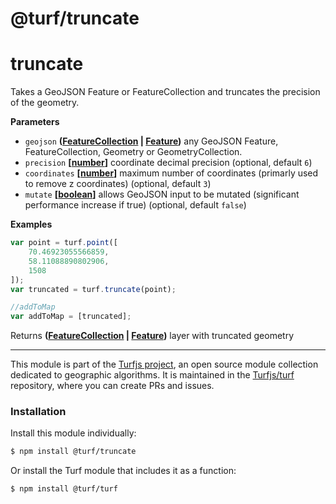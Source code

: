 # @turf/truncate

# truncate

Takes a GeoJSON Feature or FeatureCollection and truncates the precision of the geometry.

**Parameters**

-   `geojson` **([FeatureCollection](http://geojson.org/geojson-spec.html#feature-collection-objects) \| [Feature](http://geojson.org/geojson-spec.html#feature-objects))** any GeoJSON Feature, FeatureCollection, Geometry or GeometryCollection.
-   `precision` **\[[number](https://developer.mozilla.org/en-US/docs/Web/JavaScript/Reference/Global_Objects/Number)]** coordinate decimal precision (optional, default `6`)
-   `coordinates` **\[[number](https://developer.mozilla.org/en-US/docs/Web/JavaScript/Reference/Global_Objects/Number)]** maximum number of coordinates (primarly used to remove z coordinates) (optional, default `3`)
-   `mutate` **\[[boolean](https://developer.mozilla.org/en-US/docs/Web/JavaScript/Reference/Global_Objects/Boolean)]** allows GeoJSON input to be mutated (significant performance increase if true) (optional, default `false`)

**Examples**

```javascript
var point = turf.point([
    70.46923055566859,
    58.11088890802906,
    1508
]);
var truncated = turf.truncate(point);

//addToMap
var addToMap = [truncated];
```

Returns **([FeatureCollection](http://geojson.org/geojson-spec.html#feature-collection-objects) \| [Feature](http://geojson.org/geojson-spec.html#feature-objects))** layer with truncated geometry

<!-- This file is automatically generated. Please don't edit it directly:
if you find an error, edit the source file (likely index.js), and re-run
./scripts/generate-readmes in the turf project. -->

---

This module is part of the [Turfjs project](http://turfjs.org/), an open source
module collection dedicated to geographic algorithms. It is maintained in the
[Turfjs/turf](https://github.com/Turfjs/turf) repository, where you can create
PRs and issues.

### Installation

Install this module individually:

```sh
$ npm install @turf/truncate
```

Or install the Turf module that includes it as a function:

```sh
$ npm install @turf/turf
```

